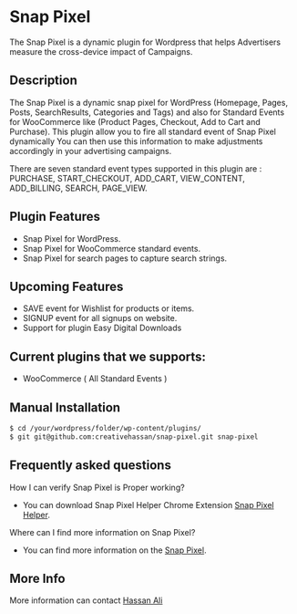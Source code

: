 # Snap Pixel

The Snap Pixel is a dynamic plugin for Wordpress that helps Advertisers measure the cross-device impact of Campaigns.

## Description</strong>
The Snap Pixel is a dynamic snap pixel for WordPress (Homepage, Pages, Posts, SearchResults, Categories and Tags) and also for Standard Events for WooCommerce like (Product Pages, Checkout, Add to Cart and Purchase).
This plugin allow you to fire all standard event of Snap Pixel dynamically You can then use this information to make adjustments accordingly in your advertising campaigns.

There are seven standard event types supported in this plugin are : PURCHASE, START_CHECKOUT, ADD_CART, VIEW_CONTENT, ADD_BILLING, SEARCH, PAGE_VIEW.


## Plugin Features

* Snap Pixel for WordPress.
* Snap Pixel for WooCommerce standard events.
* Snap Pixel for search pages to capture search strings.


## Upcoming Features
* SAVE event for Wishlist for products or items.
* SIGNUP event for all signups on website.
* Support for plugin Easy Digital Downloads


## Current plugins that we supports:</strong>
* WooCommerce ( All Standard Events )

## Manual Installation

```bash
$ cd /your/wordpress/folder/wp-content/plugins/
$ git git@github.com:creativehassan/snap-pixel.git snap-pixel
```

## Frequently asked questions </strong>

How I can verify Snap Pixel is Proper working?
*  You can download Snap Pixel Helper Chrome Extension <a href="https://chrome.google.com/webstore/detail/snap-pixel-helper/hnlbfcoodjpconffdbddfglilhkhpdnf">Snap Pixel Helper</a>.

Where can I find more information on Snap Pixel?
*  You can find more information on the <a href="https://businesshelp.snapchat.com/en-US/article/snap-pixel-about">Snap Pixel</a>.

## More Info

More information can contact <a href="https://hassanali.pro">Hassan Ali</a>
